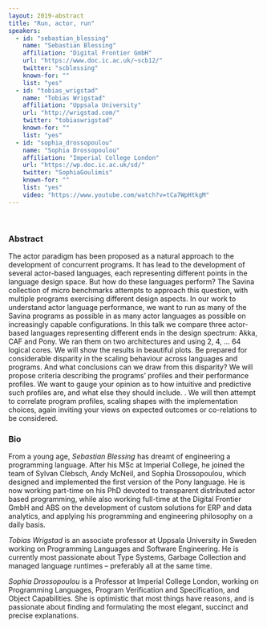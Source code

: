 ```yaml
---
layout: 2019-abstract
title: "Run, actor, run"
speakers:
  - id: "sebastian_blessing"
    name: "Sebastian Blessing"
    affiliation: "Digital Frontier GmbH"
    url: "https://www.doc.ic.ac.uk/~scb12/"
    twitter: "scblessing"
    known-for: ""
    list: "yes"
  - id: "tobias_wrigstad"
    name: "Tobias Wrigstad"
    affiliation: "Uppsala University"
    url: "http://wrigstad.com/"
    twitter: "tobiaswrigstad"
    known-for: ""
    list: "yes"
  - id: "sophia_drossopoulou"
    name: "Sophia Drossopoulou"
    affiliation: "Imperial College London"
    url: "https://wp.doc.ic.ac.uk/sd/"
    twitter: "SophiaGoulimis"
    known-for: ""
    list: "yes"
    video: "https://www.youtube.com/watch?v=tCa7WpHtkgM"
---
```


<br/>

### Abstract

The actor paradigm has been proposed as a natural approach to the development of concurrent programs. It has lead to the development of several actor-based languages, each representing different points in the language design space.  But how do these languages perform? The Savina collection of micro benchmarks attempts to approach this question, with multiple programs exercising different design aspects. In our work to understand actor language performance, we want to run as many of the Savina programs as possible in as many actor languages as possible on increasingly capable configurations. In this talk we compare three actor-based languages representing different ends in the design spectrum: Akka, CAF and Pony. We ran them on two architectures and using 2, 4, … 64 logical cores. We will show the results in beautiful plots. Be prepared for considerable disparity in the scaling behaviour across languages and programs.  And what conclusions can we draw from this disparity?  We will propose criteria describing the programs’ profiles and their performance profiles. We want to gauge your opinion as to how intuitive and predictive such profiles are, and what else they should include. . We will then  attempt to correlate program profiles, scaling shapes with the implementation choices, again inviting your views on expected outcomes or co-relations to be considered.

### Bio

From a young age, _Sebastian Blessing_ has dreamt of engineering a programming language. After his MSc at Imperial College, he joined the team of Sylvan Clebsch, Andy McNeil, and Sophia Drossopoulou, which designed and implemented the first version of the Pony language. He is now working part-time on his PhD devoted to transparent distributed actor based programming, while also working full-time at the Digital Frontier GmbH and ABS on the development of custom solutions for ERP and data analytics, and applying his programming and engineering philosophy on a daily basis.


_Tobias Wrigstad_  is an associate professor at Uppsala University in Sweden working on Programming Languages and Software Engineering. He is currently most passionate about Type Systems, Garbage Collection and managed language runtimes – preferably all at the same time.


_Sophia Drossopoulou_ is a Professor at Imperial College London, working on Programming Languages, Program Verification and Specification, and Object Capabilities. She is optimistic that most things have reasons, and is passionate about finding and formulating  the most elegant, succinct and precise explanations.
